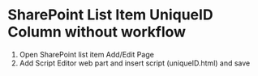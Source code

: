 # SharePoint List Item UniqueID Column without workflow
1) Open SharePoint list item Add/Edit Page 
2) Add Script Editor web part and insert script (uniqueID.html) and save 
